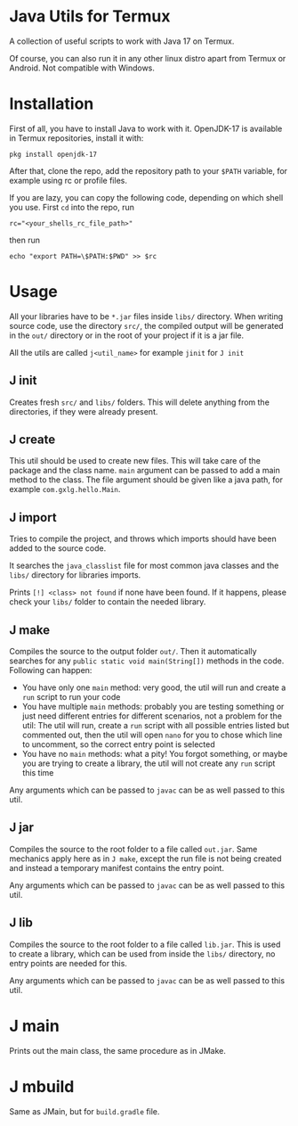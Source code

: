 # Java Utils for Termux
A collection of useful scripts to work with Java 17 on Termux.

Of course, you can also run it in any other linux distro apart from
Termux or Android. Not compatible with Windows.

# Installation

First of all, you have to install Java to work with it.
OpenJDK-17 is available in Termux repositories, install it with:
```
pkg install openjdk-17
```

After that, clone the repo, add the repository path
to your `$PATH` variable, for example using rc or profile files.

If you are lazy, you can copy the following code,
depending on which shell you use. First `cd` into the repo,
run
```
rc="<your_shells_rc_file_path>"
```
then run
```
echo "export PATH=\$PATH:$PWD" >> $rc
```

# Usage

All your libraries have to be `*.jar` files inside `libs/` directory.
When writing source code, use the directory `src/`, the compiled
output will be generated in the `out/` directory or in the root
of your project if it is a jar file.

All the utils are called `j<util_name>` for example `jinit` for `J init`

## J init

Creates fresh `src/` and `libs/` folders. This will
delete anything from the directories, if they were
already present.

## J create

This util should be used to create new files. This will
take care of the package and the class name. `main` argument
can be passed to add a main method to the class.
The file argument should be given like a java path,
for example `com.gxlg.hello.Main`.

## J import

Tries to compile the project, and throws which imports
should have been added to the source code.

It searches the `java_classlist` file for most common java
classes and the `libs/` directory for libraries imports.

Prints `[!] <class> not found` if none have been found. If
it happens, please check your `libs/` folder to contain
the needed library.

## J make

Compiles the source to the output folder `out/`.
Then it automatically searches for any
`public static void main(String[])` methods in the code.
Following can happen:
* You have only one `main` method: very good, the util will
run and create a `run` script to run your code
* You have multiple `main` methods: probably you are testing something
or just need different entries for different scenarios, not
a problem for the util: The util will run, create a `run` script
with all possible entries listed but commented out, then the util
will open `nano` for you to chose which line to uncomment, so the
correct entry point is selected
* You have no `main` methods: what a pity! You forgot something,
or maybe you are trying to create a library, the util will not create
any `run` script this time

Any arguments which can be passed to `javac` can be as well
passed to this util.

## J jar

Compiles the source to the root folder to a file called `out.jar`.
Same mechanics apply here as in `J make`, except the run file
is not being created and instead a temporary manifest contains
the entry point.

Any arguments which can be passed to `javac` can be as well
passed to this util.

## J lib

Compiles the source to the root folder to a file called `lib.jar`.
This is used to create a library, which can be used from
inside the `libs/` directory, no entry points are needed for this.

Any arguments which can be passed to `javac` can be as well
passed to this util.

# J main

Prints out the main class, the same procedure as in JMake.

# J mbuild

Same as JMain, but for `build.gradle` file.
